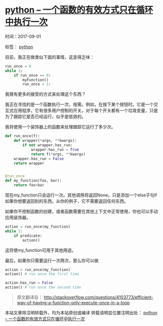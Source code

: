 # [python – 一个函数的有效方式只在循环中执行一次](https://codeday.me/bug/20170901/65228.html)

时间：2017-09-01

标签： [python](https://codeday.me/tag/python)

目前，我正在做类似下面的事情，这变得乏味：

``` python
run_once = 0
while 1:
    if run_once == 0:
        myFunction()
        run_once = 1:
```

我猜有更多的接受的方式来处理这个东西？

我正在寻找的是一个函数执行一次，按需。例如，在按下某个按钮时。它是一个交互式应用程序，它有很多用户控制的开关。对于每个开关都有一个垃圾变量，只是为了跟踪它是否已经运行，似乎是低效的。

我将使用一个装饰器上的函数来处理跟踪它运行了多少次。

``` python
def run_once(f):
    def wrapper(*args, **kwargs):
        if not wrapper.has_run:
            wrapper.has_run = True
            return f(*args, **kwargs)
    wrapper.has_run = False
    return wrapper


@run_once
def my_function(foo, bar):
    return foo+bar
```

现在my\_function只会运行一次。其他调用将返回None。只是添加一个else子句if如果你想要返回别的东西。从你的例子，它不需要返回任何东西。

如果你不控制函数的创建，或者函数需要在其他上下文中正常使用，你也可以手动应用装饰器。

``` python
action = run_once(my_function)
while 1:
    if predicate:
        action()
```

这将使my\_function可用于其他用途。

最后，如果你只需要运行一次两次，那么你可以做

``` python
action = run_once(my_function)
action() # run once the first time

action.has_run = False
action() # run once the second time
```

> 原文翻译自： http://stackoverflow.com/questions/4103773/efficient-way-of-having-a-function-only-execute-once-in-a-loop

本站文章除注明转载外，均为本站原创或编译
转载请明显位置注明出处： [python – 一个函数的有效方式只在循环中执行一次](https://codeday.me/bug/20170901/65228.html)